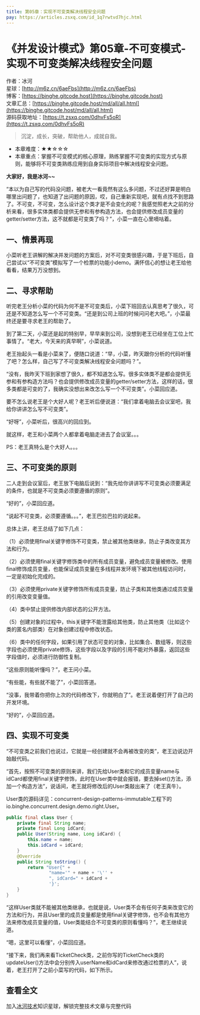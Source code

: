```yaml
---
title: 第05章：实现不可变类解决线程安全问题
pay: https://articles.zsxq.com/id_1q7rwtvd7hjc.html
---
```


# 《并发设计模式》第05章-不可变模式-实现不可变类解决线程安全问题

作者：冰河
<br/>星球：[http://m6z.cn/6aeFbs](http://m6z.cn/6aeFbs)
<br/>博客：[https://binghe.gitcode.host](https://binghe.gitcode.host)
<br/>文章汇总：[https://binghe.gitcode.host/md/all/all.html](https://binghe.gitcode.host/md/all/all.html)
<br/>源码获取地址：[https://t.zsxq.com/0dhvFs5oR](https://t.zsxq.com/0dhvFs5oR)

> 沉淀，成长，突破，帮助他人，成就自我。

* 本章难度：★★☆☆☆
* 本章重点：掌握不可变模式的核心原理，熟练掌握不可变类的实现方式与原则，能够将不可变类熟练应用到自身实际项目中解决线程安全问题。

**大家好，我是冰河~~**

“本以为自己写的代码没问题，被老大一看竟然有这么多问题，不过还好算是明白哪里出问题了，也知道了出问题的原因，哎，自己重新实现吧，就有点找不到思路了。不可变，不可变，怎么设计这个类才是不会变化的呢？我感觉照老大之前的分析来看，很多实体类都会提供无参和有参构造方法，也会提供修改成员变量的getter/setter方法，这不就都是可变类了吗？”，小菜一直在心里嘀咕着。

## 一、情景再现

小菜听老王讲解的解决并发问题的方案后，对不可变类很感兴趣，于是下班后，自己尝试以“不可变类”模拟写了一个检票的功能小demo。满怀信心的想让老王给他看看，结果万万没想到。

## 二、寻求帮助

听完老王分析小菜的代码为何不是不可变类后，小菜下班回去认真思考了很久，可还是不知道怎么写一个不可变类。“还是到公司上班的时候问问老大吧。”，小菜最终还是要寻求老王的帮助了。

到了第二天，小菜还是起的特别早，早早来到公司，没想到老王已经坐在工位上忙事情了。“老大，今天来的真早啊”，小菜说道。

老王抬起头一看是小菜来了，便随口说道：“早，小菜，昨天跟你分析的代码听懂了吧？怎么样，自己写了不可变类解决线程安全问题吗？”。

“没有，我昨天下班到家想了很久，都不知道怎么写。很多实体类不是都会提供无参和有参构造方法吗？也会提供修改成员变量的getter/setter方法，这样的话，很多类都是可变的了，我确实没想出来改怎么写一个不可变类”。小菜回应道。

要不怎么说老王是个大好人呢？老王听后便说道：“我们拿着电脑去会议室吧，我给你讲讲怎么写不可变类”。

“好呀”，小菜听后，很高兴的回应到。

就这样，老王和小菜两个人都拿着电脑走进去了会议室。。。

PS：老王真特么是个大好人。。。

## 三、不可变类的原则

二人走到会议室后，老王放下电脑后说到：“我先给你讲讲写不可变类必须要满足的条件，也就是不可变类必须要遵循的原则”。

“好的”，小菜回应道。

“说起不可变类，必须要遵循。。。”，老王巴拉巴拉的说起来。

总体上讲，老王总结了如下几点：

（1）必须使用final关键字修饰不可变类，禁止被其他类继承，防止子类改变其方法和行为。

（2）必须使用final关键字修饰类中的所有成员变量，避免成员变量被修改。使用final修饰成员变量，也能保证成员变量在多线程并发环境下被其他线程访问时，一定是初始化完成的。

（3）必须使用private关键字修饰所有成员变量，防止子类和其他类通过成员变量的引用改变变量值。

（4）类中禁止提供修改内部状态的公开方法。

（5）创建对象的过程中，this关键字不能泄露给其他类，防止其他类（比如这个类的匿名内部类）在对象创建过程中修改状态。

（6）类中的任何字段，如果引用了状态可变的对象，比如集合、数组等，则这些字段也必须使用private修饰，这些字段以及字段的引用不能对外暴露，返回这些字段值时，必须进行防御性复制。

“这些原则能听懂吗？”，老王问小菜。

“有些能，有些就不能了”，小菜回答道。

“没事，我带着你把你上次的代码修改下，你就明白了”。老王说着便打开了自己的开发环境。

“好的”，小菜回应道。

## 四、实现不可变类

“不可变类之前我们也说过，它就是一经创建就不会再被改变的类”，老王边说边开始敲代码。

“首先，按照不可变类的原则来讲，我们先给User类和它的成员变量name与idCard都使用final关键字修饰，此时在User类中就会报错，要去掉set()方法，添加一个构造方法”，说话间，老王就将修改后的User类敲出来了（老王真牛）。

User类的源码详见：concurrent-design-patterns-immutable工程下的io.binghe.concurrent.design.demo.right.User。

```java
public final class User {
    private final String name;
    private final Long idCard;
    public User(String name, Long idCard) {
        this.name = name;
        this.idCard = idCard;
    }
    @Override
    public String toString() {
        return "User{" +
                "name='" + name + '\'' +
                ", idCard=" + idCard +
                '}';
    }
}
```

“这样User类就不能被其他类继承，也就是说，User类不会有任何子类来改变它的方法和行为，并且User里的成员变量都是使用final关键字修饰，也不会有其他方法来修改成员变量的值，User类能结合不可变类的原则看懂吗？”，老王继续说道。

“嗯，这里可以看懂”，小菜回应道。

“接下来，我们再来看TicketCheck类，之前你写的TicketCheck类的updateUser()方法中会分别传入userName和idCard来修改通过检票的人”，说着，老王打开了之前小菜写的代码，如下所示。

## 查看全文

加入[冰河技术](http://m6z.cn/6aeFbs)知识星球，解锁完整技术文章与完整代码